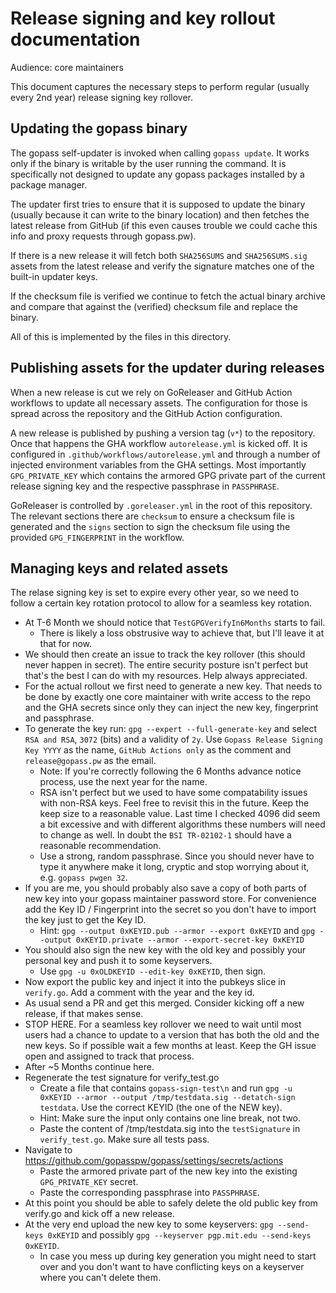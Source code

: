 # Release signing and key rollout documentation

Audience: core maintainers

This document captures the necessary steps to perform regular (usually every 2nd year) release signing key rollover.

## Updating the gopass binary

The gopass self-updater is invoked when calling `gopass update`. It works only if the binary is writable by the user running the command. It is specifically not designed to update any gopass
packages installed by a package manager.

The updater first tries to ensure that it is supposed to update the binary (usually because it can write to the binary location) and then fetches the latest release from GitHub (if this even causes trouble we could cache this info and proxy requests through gopass.pw).

If there is a new release it will fetch both `SHA256SUMS` and `SHA256SUMS.sig` assets from the latest release and verify the signature matches one of the built-in updater keys.

If the checksum file is verified we continue to fetch the actual binary archive and compare that against
the (verified) checksum file and replace the binary.

All of this is implemented by the files in this directory.

## Publishing assets for the updater during releases

When a new release is cut we rely on GoReleaser and GitHub Action workflows to update all necessary assets.
The configuration for those is spread across the repository and the GitHub Action configuration.

A new release is published by pushing a version tag (`v*`) to the repository. Once that happens the GHA workflow `autorelease.yml` is kicked off. It is configured in `.github/workflows/autorelease.yml` and through a number of injected environment variables from the GHA settings. Most importantly `GPG_PRIVATE_KEY` which contains the armored
GPG private part of the current release signing key and the respective passphrase in `PASSPHRASE`.

GoReleaser is controlled by `.goreleaser.yml` in the root of this repository. The relevant sections there are `checksum` to ensure a checksum file is generated and the `signs` section to sign the checksum file using the provided `GPG_FINGERPRINT` in the workflow.

## Managing keys and related assets

The relase signing key is set to expire every other year, so we need to follow a certain key rotation protocol to allow for a seamless key rotation.

* At T-6 Month we should notice that `TestGPGVerifyIn6Months` starts to fail.
    * There is likely a loss obstrusive way to achieve that, but I'll leave it at that for now.
* We should then create an issue to track the key rollover (this should never happen in secret). The entire security posture isn't perfect but that's the best I can do with my resources. Help always appreciated.
* For the actual rollout we first need to generate a new key. That needs to be done by exactly one core maintainer with write access to the repo and the GHA secrets since only they can inject the new key, fingerprint and passphrase.
* To generate the key run: `gpg --expert --full-generate-key` and select `RSA and RSA`, `3072` (bits) and a validity of `2y`. Use `Gopass Release Signing Key YYYY` as the name, `GitHub Actions only` as the comment and `release@gopass.pw` as the email.
  * Note: If you're correctly following the 6 Months advance notice process, use the next year for the name.
  * RSA isn't perfect but we used to have some compatability issues with non-RSA keys. Feel free to revisit this in the future. Keep the keep size to a reasonable value. Last time I checked 4096 did seem a bit excessive and with different algorithms these numbers will need to change as well. In doubt the `BSI TR-02102-1` should have a reasonable recommendation.
  * Use a strong, random passphrase. Since you should never have to type it anywhere make it long, cryptic and stop worrying about it, e.g. `gopass pwgen 32`.
* If you are me, you should probably also save a copy of both parts of new key into your gopass maintainer password store. For convenience add the Key ID / Fingerprint into the secret so you don't have to import the key just to get the Key ID.
  * Hint: `gpg --output 0xKEYID.pub --armor --export 0xKEYID` and `gpg --output 0xKEYID.private --armor --export-secret-key 0xKEYID`
* You should also sign the new key with the old key and possibly your personal key and push it to some keyservers.
  * Use `gpg -u 0xOLDKEYID --edit-key 0xKEYID`, then sign.
* Now export the public key and inject it into the pubkeys slice in `verify.go`. Add a comment with the year and the key id.
* As usual send a PR and get this merged. Consider kicking off a new release, if that makes sense.
* STOP HERE. For a seamless key rollover we need to wait until most users had a chance to update to a version that has both the old and the new keys. So if possible wait a few months at least. Keep the GH issue open and assigned to track that process.
* After ~5 Months continue here.
* Regenerate the test signature for verify_test.go
  * Create a file that contains `gopass-sign-test\n` and run `gpg -u 0xKEYID --armor --output /tmp/testdata.sig --detatch-sign testdata`. Use the correct KEYID (the one of the NEW key).
  * Hint: Make sure the input only contains one line break, not two.
  * Paste the content of /tmp/testdata.sig into the `testSignature` in `verify_test.go`. Make sure all tests pass.
* Navigate to https://github.com/gopasspw/gopass/settings/secrets/actions
    * Paste the armored private part of the new key into the existing `GPG_PRIVATE_KEY` secret.
    * Paste the corresponding passphrase into `PASSPHRASE`.
* At this point you should be able to safely delete the old public key from verify.go and kick off a new release.
* At the very end upload the new key to some keyservers:  `gpg --send-keys 0xKEYID` and possibly `gpg --keyserver pgp.mit.edu --send-keys 0xKEYID`.
  * In case you mess up during key generation you might need to start over and you don't want to have conflicting keys on a keyserver where you can't delete them.
